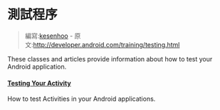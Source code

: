 # 測試程序

> 編寫:[kesenhoo](https://github.com/kesenhoo) - 原文:<http://developer.android.com/training/testing.html>

These classes and articles provide information about how to test your Android application.

#### [Testing Your Activity](testing/activity-testing/index.html)
How to test Activities in your Android applications.
